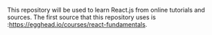 This repository will be used to learn React.js from online tutorials and sources. The first source that this repository uses is :https://egghead.io/courses/react-fundamentals. 
